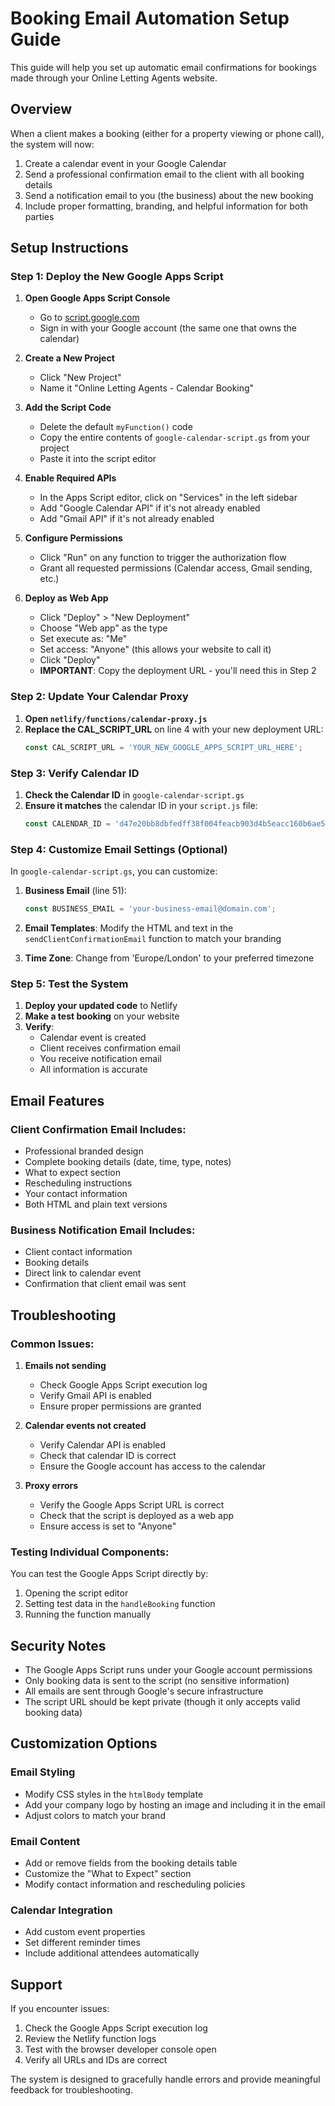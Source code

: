 # Booking Email Automation Setup Guide

This guide will help you set up automatic email confirmations for bookings made through your Online Letting Agents website.

## Overview

When a client makes a booking (either for a property viewing or phone call), the system will now:
1. Create a calendar event in your Google Calendar
2. Send a professional confirmation email to the client with all booking details
3. Send a notification email to you (the business) about the new booking
4. Include proper formatting, branding, and helpful information for both parties

## Setup Instructions

### Step 1: Deploy the New Google Apps Script

1. **Open Google Apps Script Console**
   - Go to [script.google.com](https://script.google.com)
   - Sign in with your Google account (the same one that owns the calendar)

2. **Create a New Project**
   - Click "New Project"
   - Name it "Online Letting Agents - Calendar Booking"

3. **Add the Script Code**
   - Delete the default `myFunction()` code
   - Copy the entire contents of `google-calendar-script.gs` from your project
   - Paste it into the script editor

4. **Enable Required APIs**
   - In the Apps Script editor, click on "Services" in the left sidebar
   - Add "Google Calendar API" if it's not already enabled
   - Add "Gmail API" if it's not already enabled

5. **Configure Permissions**
   - Click "Run" on any function to trigger the authorization flow
   - Grant all requested permissions (Calendar access, Gmail sending, etc.)

6. **Deploy as Web App**
   - Click "Deploy" > "New Deployment"
   - Choose "Web app" as the type
   - Set execute as: "Me"
   - Set access: "Anyone" (this allows your website to call it)
   - Click "Deploy"
   - **IMPORTANT**: Copy the deployment URL - you'll need this in Step 2

### Step 2: Update Your Calendar Proxy

1. **Open `netlify/functions/calendar-proxy.js`**
2. **Replace the CAL_SCRIPT_URL** on line 4 with your new deployment URL:
   ```javascript
   const CAL_SCRIPT_URL = 'YOUR_NEW_GOOGLE_APPS_SCRIPT_URL_HERE';
   ```

### Step 3: Verify Calendar ID

1. **Check the Calendar ID** in `google-calendar-script.gs`
2. **Ensure it matches** the calendar ID in your `script.js` file:
   ```javascript
   const CALENDAR_ID = 'd47e20bb8dbfedff38f004feacb903d4b5eacc160b6ae51fcdfb17f11da4a80f@group.calendar.google.com';
   ```

### Step 4: Customize Email Settings (Optional)

In `google-calendar-script.gs`, you can customize:

1. **Business Email** (line 51):
   ```javascript
   const BUSINESS_EMAIL = 'your-business-email@domain.com';
   ```

2. **Email Templates**: Modify the HTML and text in the `sendClientConfirmationEmail` function to match your branding

3. **Time Zone**: Change from 'Europe/London' to your preferred timezone

### Step 5: Test the System

1. **Deploy your updated code** to Netlify
2. **Make a test booking** on your website
3. **Verify**:
   - Calendar event is created
   - Client receives confirmation email
   - You receive notification email
   - All information is accurate

## Email Features

### Client Confirmation Email Includes:
- Professional branded design
- Complete booking details (date, time, type, notes)
- What to expect section
- Rescheduling instructions
- Your contact information
- Both HTML and plain text versions

### Business Notification Email Includes:
- Client contact information
- Booking details
- Direct link to calendar event
- Confirmation that client email was sent

## Troubleshooting

### Common Issues:

1. **Emails not sending**
   - Check Google Apps Script execution log
   - Verify Gmail API is enabled
   - Ensure proper permissions are granted

2. **Calendar events not created**
   - Verify Calendar API is enabled
   - Check that calendar ID is correct
   - Ensure the Google account has access to the calendar

3. **Proxy errors**
   - Verify the Google Apps Script URL is correct
   - Check that the script is deployed as a web app
   - Ensure access is set to "Anyone"

### Testing Individual Components:

You can test the Google Apps Script directly by:
1. Opening the script editor
2. Setting test data in the `handleBooking` function
3. Running the function manually

## Security Notes

- The Google Apps Script runs under your Google account permissions
- Only booking data is sent to the script (no sensitive information)
- All emails are sent through Google's secure infrastructure
- The script URL should be kept private (though it only accepts valid booking data)

## Customization Options

### Email Styling
- Modify CSS styles in the `htmlBody` template
- Add your company logo by hosting an image and including it in the email
- Adjust colors to match your brand

### Email Content
- Add or remove fields from the booking details table
- Customize the "What to Expect" section
- Modify contact information and rescheduling policies

### Calendar Integration
- Add custom event properties
- Set different reminder times
- Include additional attendees automatically

## Support

If you encounter issues:
1. Check the Google Apps Script execution log
2. Review the Netlify function logs
3. Test with the browser developer console open
4. Verify all URLs and IDs are correct

The system is designed to gracefully handle errors and provide meaningful feedback for troubleshooting.
